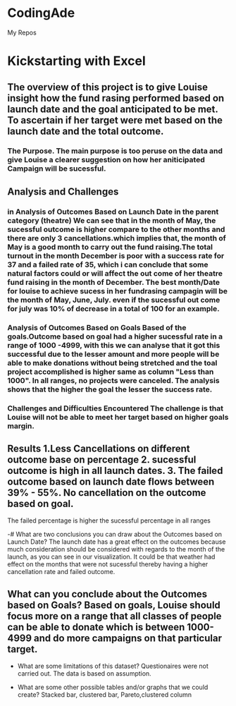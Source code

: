 # CodingAde
My Repos 
# Kickstarting with Excel

## The overview of this project is to give Louise insight how the fund rasing performed based on launch date and the goal anticipated to be met. To ascertain if her target were met based on the launch date and the total outcome.

### The Purpose. The main purpose is too peruse on the data and give Louise a clearer suggestion on how her aniticipated Campaign will be sucessful.


## Analysis and Challenges

### in Analysis of Outcomes Based on Launch Date in the parent category (theatre) We can see that in the month of May, the sucessful outcome is higher compare to the other months and there are only 3 cancellations.which implies that, the month of May is a good month to carry out the fund raising.The total turnout in the month December is poor with a success rate for 37 and a failed rate of 35, which i can conclude that some natural factors could or will affect the out come of her theatre fund raising in the month of December. The best month/Date for louise to achieve sucess in her fundrasing campagin will be the month of May, June, July. even if the sucessful out come for july was 10% of decrease in a total of 100 for an example. 

### Analysis of Outcomes Based on Goals Based of the goals.Outcome based on goal had a higher sucessful rate in a range of 1000 -4999, with this we can analyse that it got this successful due to the lesser amount and more people will be able to make donations without being stretched  and the toal project accomplished is higher same as column "Less than 1000". In all ranges, no projects were canceled. The analysis shows that the higher the goal the lesser the success rate.

### Challenges and Difficulties Encountered The challenge is that Louise will not be able to meet her target based on higher goals margin.


## Results 1.Less Cancellations on different outcome base on percentage 2. sucessful outcome is high in all launch dates. 3. The failed outcome based on launch date flows between 39% - 55%. No cancellation on the outcome based on goal.
The failed percentage is higher the sucessful percentage in all ranges 

-# What are two conclusions you can draw about the Outcomes based on Launch Date? The launch date has a great effect on the outcomes because much consideration should be considered with regards to the month of the launch, as you can see in our visualization. It could be that weather had effect on the months that were not sucessful thereby having a higher cancellation rate and failed outcome.


## What can you conclude about the Outcomes based on Goals? Based on goals, Louise should focus more on a range that all classes of people can be able to donate which is between 1000-4999 and do more campaigns on that particular target.

- What are some limitations of this dataset? Questionaires were not carried out. 
The data is based on assumption.


- What are some other possible tables and/or graphs that we could create? Stacked bar, clustered bar, Pareto,clustered column
